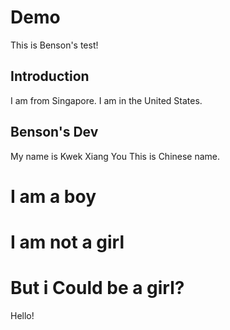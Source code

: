 # Demo

This is Benson's test!
## Introduction
I am from Singapore.
I am in the United States.

## Benson's Dev
My name is Kwek Xiang You
This is Chinese name.

# I am a boy

# I am not a girl

# But i Could be a girl?

Hello!

